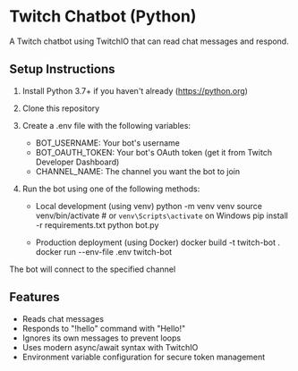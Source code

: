 # Twitch Chatbot (Python)

A Twitch chatbot using TwitchIO that can read chat messages and respond.

## Setup Instructions

1. Install Python 3.7+ if you haven't already (https://python.org)
2. Clone this repository
3. Create a .env file with the following variables:
   - BOT_USERNAME: Your bot's username
   - BOT_OAUTH_TOKEN: Your bot's OAuth token (get it from Twitch Developer Dashboard)
   - CHANNEL_NAME: The channel you want the bot to join 
4. Run the bot using one of the following methods:
 
   - Local development (using venv)
   python -m venv venv
   source venv/bin/activate  # or `venv\Scripts\activate` on Windows
   pip install -r requirements.txt
   python bot.py

   - Production deployment (using Docker)
   docker build -t twitch-bot .
   docker run --env-file .env twitch-bot


The bot will connect to the specified channel

## Features
- Reads chat messages
- Responds to "!hello" command with "Hello!"
- Ignores its own messages to prevent loops
- Uses modern async/await syntax with TwitchIO
- Environment variable configuration for secure token management